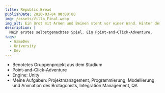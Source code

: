 ```yaml
---
title: Republic Bread
publishDate: 2020-03-04 00:00:00
img: /assets/Villa_Final.webp
img_alt: Ein Brot mit Armen und Beinen steht vor einer Wand. Hinter der Wand ist eine Villa auf einem Hügel mit zwei weiteren Broten die miteinander reden.
description: |
  Mein erstes selbstgemachtes Spiel. Ein Point-and-Click-Adventure.
tags:
  - GameDev
  - University
  - Dev
---
```


- Benotetes Gruppenprojekt aus dem Studium
- Point-and-Click-Adventure
- Engine: Unity
- Meine Aufgaben: Projektmanagement, Programmierung, Modellierung und Animation des Brotagonists, Integration Management, QA
